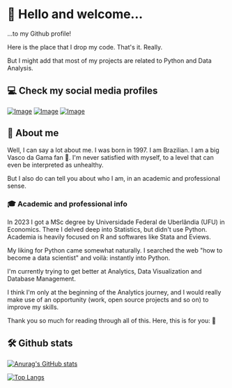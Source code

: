 # 👋 Hello and welcome...  
...to my Github profile!

Here is the place that I drop my code. That's it. Really.

But I might add that most of my projects are related to Python and Data Analysis.

## 💻 Check my social media profiles

[![Image](https://img.shields.io/badge/LinkedIn-0077B5?style=for-the-badge&logo=linkedin&logoColor=white)](https://www.linkedin.com/in/cairohcsousa/)
[![Image](https://img.shields.io/badge/Kaggle-20BEFF?style=for-the-badge&logo=Kaggle&logoColor=white)](https://www.kaggle.com/cairosousa)
[![Image](https://img.shields.io/badge/orcid-A6CE39?style=for-the-badge&logo=orcid&logoColor=white)](https://orcid.org/my-orcid?orcid=0000-0003-0218-8599)

## 🧑 About me
Well, I can say a lot about me. I was born in 1997. I am Brazilian. I am a big Vasco da Gama fan 💢. I'm never satisfied with myself, to a level that can even be interpreted as unhealthy.

But I also do can tell you about who I am, in an academic and professional sense.

### 🎓 Academic and professional info
In 2023 I got a MSc degree by Universidade Federal de Uberlândia (UFU) in Economics. There I delved deep into Statistics, but didn't use Python. Academia is heavily focused on R and softwares like Stata and Eviews.

My liking for Python came somewhat naturally. I searched the web "how to become a data scientist" and voilà: instantly into Python.

I'm currently trying to get better at Analytics, Data Visualization and Database Management.

I think I'm only at the beginning of the Analytics journey, and I would really make use of an opportunity (work, open source projects and so on) to improve my skills.

Thank you so much for reading through all of this.
Here, this is for you: 🎁


## 🛠️ Github stats
[![Anurag's GitHub stats](https://github-readme-stats.vercel.app/api?username=cairohcsousa&show_icons=true&theme=gotham&hide=prs,issues)](https://github.com/cairohcsousa/github-readme-stats)

[![Top Langs](https://github-readme-stats.vercel.app/api/top-langs/?username=cairohcsousa&theme=gotham)](https://github.com/cairohcsousa/github-readme-stats)


<!---
cairohcsousa/cairohcsousa is a ✨ special ✨ repository because its `README.md` (this file) appears on your GitHub profile.
You can click the Preview link to take a look at your changes.
--->
